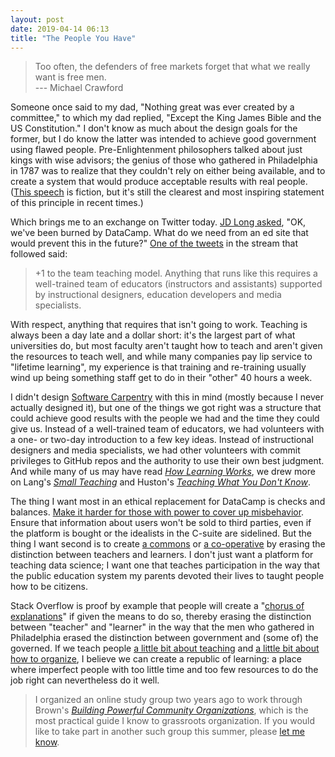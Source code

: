```yaml
---
layout: post
date: 2019-04-14 06:13
title: "The People You Have"
---
```


> Too often, the defenders of free markets forget that what we really want is free men. <br/>
> --- Michael Crawford

Someone once said to my dad, "Nothing great was ever created by a committee,"
to which my dad replied, "Except the King James Bible and the US Constitution."
I don't know as much about the design goals for the former,
but I do know the latter was intended to achieve good government using flawed people.
Pre-Enlightenment philosophers talked about just kings with wise advisors;
the genius of those who gathered in Philadelphia in 1787 was to realize that
they couldn't rely on either being available,
and to create a system that would produce acceptable results with real people.
([This speech](https://www.youtube.com/watch?v=SXoLaMhx-zI) is fiction,
but it's still the clearest and most inspiring statement of this principle
in recent times.)

Which brings me to an exchange on Twitter today.
[JD Long asked](https://twitter.com/CMastication/status/1117361694731329537),
"OK, we've been burned by DataCamp.
What do we need from an ed site that would prevent this in the future?"
[One of the tweets](https://twitter.com/jakekaupp/status/1117518011529859072)
in the stream that followed said:

> +1 to the team teaching model.
> Anything that runs like this requires a well-trained team of educators (instructors and assistants)
> supported by instructional designers, education developers and media specialists.

With respect,
anything that requires that isn't going to work.
Teaching is always been a day late and a dollar short:
it's the largest part of what universities do,
but most faculty aren't taught how to teach and aren't given the resources to teach well,
and while many companies pay lip service to "lifetime learning",
my experience is that training and re-training usually wind up being
something staff get to do in their "other" 40 hours a week.

I didn't design [Software Carpentry](http://software-carpentry.org) with this in mind
(mostly because I never actually designed it),
but one of the things we got right was a structure that could achieve good results
with the people we had and the time they could give us.
Instead of a well-trained team of educators,
we had volunteers with a one- or two-day introduction to a few key ideas.
Instead of instructional designers and media specialists,
we had other volunteers with commit privileges to GitHub repos
and the authority to use their own best judgment.
And while many of us may have read *[How Learning Works](https://www.wiley.com/WileyCDA/WileyTitle/productCd-0470484101,miniSiteCd-JBHIGHERED.html)*,
we drew more on Lang's *[Small Teaching](https://www.wiley.com/en-ca/Small+Teaching%3A+Everyday+Lessons+from+the+Science+of+Learning-p-9781118944493)*
and Huston's *[Teaching What You Don't Know](http://www.hup.harvard.edu/catalog.php?isbn=9780674066175)*.

The thing I want most in an ethical replacement for DataCamp is checks and balances.
[Make it harder for those with power to cover up misbehavior]({{site.github.url}}/2018/12/31/harassment-canary.html).
Ensure that information about users won't be sold to third parties,
even if the platform is bought or the idealists in the C-suite are sidelined.
But the thing I want second is to create [a commons](http://www.thinklikeacommoner.com/)
or [a co-operative](https://www.newsociety.com/Books/H/Humanizing-the-Economy)
by erasing the distinction between teachers and learners.
I don't just want a platform for teaching data science;
I want one that teaches participation in the way that
the public education system my parents devoted their lives to
taught people how to be citizens.

Stack Overflow is proof by example that people will create
a "[chorus of explanations](https://hapgood.us/2016/05/13/choral-explanations/)" if given the means to do so,
thereby erasing the distinction between "teacher" and "learner"
in the way that the men who gathered in Philadelphia erased the distinction between government and (some of) the governed.
If we teach people [a little bit about teaching](http://teachtogether.tech/)
and [a little bit about how to organize](https://www.ipgbook.com/building-powerful-community-organizations-products-9780977151806.php),
I believe we can create a republic of learning:
a place where imperfect people with too little time and too few resources to do the job right can nevertheless do it well.

> I organized an online study group two years ago to work through
> Brown's *[Building Powerful Community Organizations](https://www.ipgbook.com/building-powerful-community-organizations-products-9780977151806.php)*,
> which is the most practical guide I know to grassroots organization.
> If you would like to take part in another such group this summer,
> please [let me know](mailto:gvwilson@third-bit.com).
